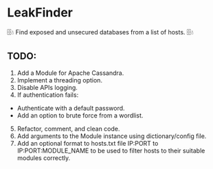# LeakFinder
🗄️💧 Find exposed and unsecured databases from a list of hosts. 🗄️💧 

## TODO:

1. Add a Module for Apache Cassandra.
2. Implement a threading option.
3. Disable APIs logging.
4. If authentication fails:
  - Authenticate with a default password.
  - Add an option to brute force from a wordlist.
5. Refactor, comment, and clean code.
6. Add arguments to the Module instance using dictionary/config file.
7. Add an optional format to hosts.txt file IP:PORT to IP:PORT:MODULE_NAME to be used to filter hosts to their suitable modules correctly.
